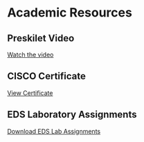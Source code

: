 # Academic Resources

## Preskilet Video
[Watch the video](Preskilet_Video.pdf)

## CISCO Certificate
[View Certificate](202401050001.pdf)

## EDS Laboratory Assignments
[Download EDS Lab Assignments](EDS_Activity.pdf)
